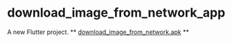 # download_image_from_network_app

A new Flutter project.
** [download_image_from_network.apk](https://files.fm/f/8h6bm6d9d)  **

